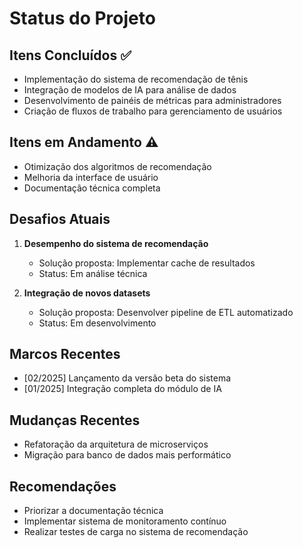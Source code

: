 # Status do Projeto

## Itens Concluídos ✅
- Implementação do sistema de recomendação de tênis
- Integração de modelos de IA para análise de dados
- Desenvolvimento de painéis de métricas para administradores
- Criação de fluxos de trabalho para gerenciamento de usuários

## Itens em Andamento ⚠️
- Otimização dos algoritmos de recomendação
- Melhoria da interface de usuário
- Documentação técnica completa

## Desafios Atuais
1. **Desempenho do sistema de recomendação**
   - Solução proposta: Implementar cache de resultados
   - Status: Em análise técnica

2. **Integração de novos datasets**
   - Solução proposta: Desenvolver pipeline de ETL automatizado
   - Status: Em desenvolvimento

## Marcos Recentes
- [02/2025] Lançamento da versão beta do sistema
- [01/2025] Integração completa do módulo de IA

## Mudanças Recentes
- Refatoração da arquitetura de microserviços
- Migração para banco de dados mais performático

## Recomendações
- Priorizar a documentação técnica
- Implementar sistema de monitoramento contínuo
- Realizar testes de carga no sistema de recomendação
